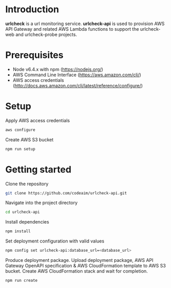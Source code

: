 # Introduction
**urlcheck** is a url monitoring service.
**urlcheck-api** is used to provision AWS API Gateway and related AWS Lambda functions to support the urlcheck-web and urlcheck-probe projects.

# Prerequisites
- Node v6.4.x with npm (https://nodejs.org/)
- AWS Command Line Interface (https://aws.amazon.com/cli/)
- AWS access credentials (http://docs.aws.amazon.com/cli/latest/reference/configure/)

# Setup
Apply AWS access credentials
```bash
aws configure
```

Create AWS S3 bucket
```bash
npm run setup
```

# Getting started
Clone the repository
```bash
git clone https://github.com/codeaim/urlcheck-api.git
```

Navigate into the project directory
```bash
cd urlcheck-api
```

Install dependencies
```bash
npm install
```

Set deployment configuration with valid values
```bash
npm config set urlcheck-api:database_url=<database_url>
```

Produce deployment package. Upload deployment package, AWS API Gateway OpenAPI specification & AWS CloudFormation template to AWS S3 bucket. Create AWS CloudFormation stack and wait for completion.
```bash
npm run create
```
